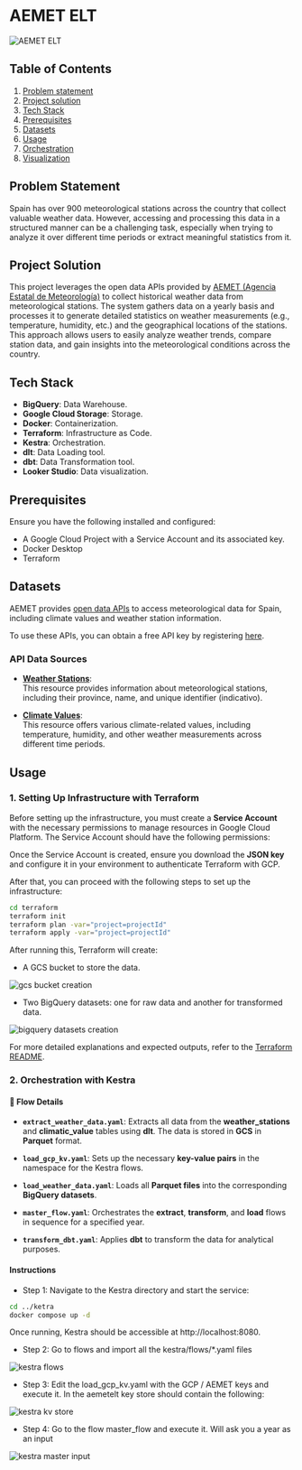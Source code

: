 # AEMET ELT

![AEMET ELT](images/aemetelt.gif)

## Table of Contents
1. [Problem statement](#problem-statement)
2. [Project solution](#project-solution)
3. [Tech Stack](#tech-stack)
4. [Prerequisites](#prerequisites)
5. [Datasets](#datasets)
6. [Usage](#usage)
7. [Orchestration](#orchestration)
8. [Visualization](#visualization)

## Problem Statement

Spain has over 900 meteorological stations across the country that collect valuable weather data. However, accessing and processing this data in a structured manner can be a challenging task, especially when trying to analyze it over different time periods or extract meaningful statistics from it.

## Project Solution

This project leverages the open data APIs provided by [AEMET (Agencia Estatal de Meteorología)](https://opendata.aemet.es/dist/index.html) to collect historical weather data from meteorological stations. The system gathers data on a yearly basis and processes it to generate detailed statistics on weather measurements (e.g., temperature, humidity, etc.) and the geographical locations of the stations. This approach allows users to easily analyze weather trends, compare station data, and gain insights into the meteorological conditions across the country.

## Tech Stack

- **BigQuery**: Data Warehouse.
- **Google Cloud Storage**: Storage.
- **Docker**: Containerization.
- **Terraform**: Infrastructure as Code.
- **Kestra**: Orchestration.
- **dlt**: Data Loading tool.
- **dbt**: Data Transformation tool.
- **Looker Studio**: Data visualization.

## Prerequisites

Ensure you have the following installed and configured:

- A Google Cloud Project with a Service Account and its associated key.
- Docker Desktop
- Terraform

## Datasets

AEMET provides [open data APIs](https://opendata.aemet.es/dist/index.html?) to access meteorological data for Spain, including climate values and weather station information.

To use these APIs, you can obtain a free API key by registering [here](https://opendata.aemet.es/centrodedescargas/altaUsuario).


### API Data Sources

- **[Weather Stations](https://opendata.aemet.es/opendata/sh/0556af7a)**:  
  This resource provides information about meteorological stations, including their province, name, and unique identifier (indicativo).

- **[Climate Values](https://opendata.aemet.es/opendata/sh/b3aa9d28)**:  
  This resource offers various climate-related values, including temperature, humidity, and other weather measurements across different time periods.

## Usage

### 1. Setting Up Infrastructure with Terraform

Before setting up the infrastructure, you must create a **Service Account** with the necessary permissions to manage resources in Google Cloud Platform. The Service Account should have the following permissions:

Once the Service Account is created, ensure you download the **JSON key** and configure it in your environment to authenticate Terraform with GCP.

After that, you can proceed with the following steps to set up the infrastructure:

```sh
cd terraform
terraform init
terraform plan -var="project=projectId"
terraform apply -var="project=projectId"
```

After running this, Terraform will create:
* A GCS bucket to store the data.

![gcs bucket creation](images/bucket-creation.PNG)
* Two BigQuery datasets: one for raw data and another for transformed data.

![bigquery datasets creation](images/datasets-creation.PNG)

For more detailed explanations and expected outputs, refer to the [Terraform README](terraform/README.md).

### 2. Orchestration with Kestra

#### 🔹 **Flow Details**

- **`extract_weather_data.yaml`**: Extracts all data from the **weather_stations** and **climatic_value** tables using **dlt**. The data is stored in **GCS** in **Parquet** format.

- **`load_gcp_kv.yaml`**: Sets up the necessary **key-value pairs** in the namespace for the Kestra flows.

- **`load_weather_data.yaml`**: Loads all **Parquet files** into the corresponding **BigQuery datasets**.

- **`master_flow.yaml`**: Orchestrates the **extract**, **transform**, and **load** flows in sequence for a specified year.

- **`transform_dbt.yaml`**: Applies **dbt** to transform the data for analytical purposes.

#### **Instructions**

* Step 1: Navigate to the Kestra directory and start the service:
```sh
cd ../ketra
docker compose up -d
```
Once running, Kestra should be accessible at http://localhost:8080.

* Step 2: Go to flows and import all the kestra/flows/*.yaml files

![kestra flows](images/kestra-flows.PNG)

* Step 3: Edit the load_gcp_kv.yaml with the GCP / AEMET keys and execute it.
In the aemetelt key store should contain the following:

![kestra kv store](images/kestra-kv-store.PNG)

* Step 4: Go to the flow master_flow and execute it. Will ask you a year as an input

![kestra master input](images/kestra-master-input.PNG)
